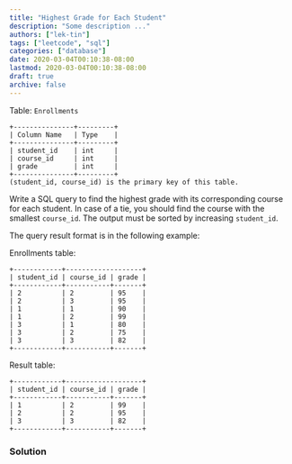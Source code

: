 ```yaml
---
title: "Highest Grade for Each Student"
description: "Some description ..."
authors: ["lek-tin"]
tags: ["leetcode", "sql"]
categories: ["database"]
date: 2020-03-04T00:10:38-08:00
lastmod: 2020-03-04T00:10:38-08:00
draft: true
archive: false
---
```

Table: `Enrollments`
```
+---------------+---------+
| Column Name   | Type    |
+---------------+---------+
| student_id    | int     |
| course_id     | int     |
| grade         | int     |
+---------------+---------+
(student_id, course_id) is the primary key of this table.
```

Write a SQL query to find the highest grade with its corresponding course for each student. In case of a tie, you should find the course with the smallest `course_id`. The output must be sorted by increasing `student_id`.  

The query result format is in the following example:  

Enrollments table:
```
+------------+-------------------+
| student_id | course_id | grade |
+------------+-----------+-------+
| 2          | 2         | 95    |
| 2          | 3         | 95    |
| 1          | 1         | 90    |
| 1          | 2         | 99    |
| 3          | 1         | 80    |
| 3          | 2         | 75    |
| 3          | 3         | 82    |
+------------+-----------+-------+
```

Result table:
```
+------------+-------------------+
| student_id | course_id | grade |
+------------+-----------+-------+
| 1          | 2         | 99    |
| 2          | 2         | 95    |
| 3          | 3         | 82    |
+------------+-----------+-------+
```

### Solution

```sql

```